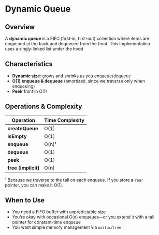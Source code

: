 # Dynamic Queue

## Overview

A **dynamic queue** is a FIFO (first-in, first-out) collection where items are enqueued at the back and dequeued from
the front. This implementation uses a singly-linked list under the hood.

## Characteristics

- **Dynamic size**: grows and shrinks as you enqueue/dequeue
- **O(1) enqueue & dequeue** (amortized, since we traverse only when enqueuing)
- **Peek** front in O(1)

## Operations & Complexity

| Operation           | Time Complexity |
|---------------------|-----------------|
| **createQueue**     | O(1)            |
| **isEmpty**         | O(1)            |
| **enqueue**         | O(n)¹           |
| **dequeue**         | O(1)            |
| **peek**            | O(1)            |
| **free (implicit)** | O(n)            |

¹ Because we traverse to the tail on each enqueue. If you store a `rear` pointer, you can make it O(1).

## When to Use

- You need a FIFO buffer with unpredictable size
- You’re okay with occasional O(n) enqueues—or you extend it with a tail pointer for constant-time enqueue
- You want simple memory management via `malloc`/`free`
